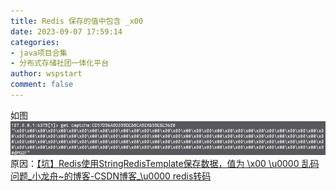 ```yaml
---
title: Redis 保存的值中包含 _x00
date: 2023-09-07 17:59:14
categories:
- java项目合集
- 分布式存储社团一体化平台
author: wspstart
comment: false
---
```


如图![image.png](https://raw.githubusercontent.com/zrgzs/images/main/images/20230907220229.jpg)原因：[【坑】Redis使用StringRedisTemplate保存数据，值为 \x00 \u0000 乱码问题_小龙舟~的博客-CSDN博客_\u0000 redis转码](https://blog.csdn.net/wushengjun753/article/details/108199088)
